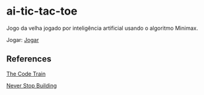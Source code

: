# ai-tic-tac-toe
Jogo da velha jogado por inteligência artificial usando o algoritmo Minimax.

Jogar: [Jogar](https://mess-zone.github.io/ai-tic-tac-toe/index.html)

## References

[The Code Train](https://www.youtube.com/watch?v=trKjYdBASyQ)

[Never Stop Building](https://www.neverstopbuilding.com/blog/minimax)
